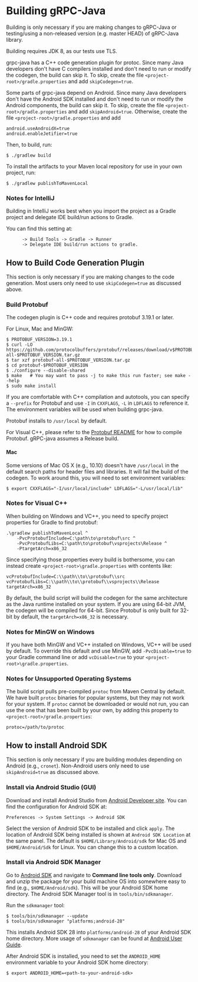 Building gRPC-Java
==================

Building is only necessary if you are making changes to gRPC-Java or testing/using a non-released
 version (e.g. master HEAD) of gRPC-Java library.

Building requires JDK 8, as our tests use TLS.

grpc-java has a C++ code generation plugin for protoc. Since many Java
developers don't have C compilers installed and don't need to run or modify the
codegen, the build can skip it. To skip, create the file
`<project-root>/gradle.properties` and add `skipCodegen=true`.

Some parts of grpc-java depend on Android. Since many Java developers don't have
the Android SDK installed and don't need to run or modify the Android
components, the build can skip it. To skip, create the file
`<project-root>/gradle.properties` and add `skipAndroid=true`.
Otherwise, create the file `<project-root>/gradle.properties` and add
```
android.useAndroidX=true
android.enableJetifier=true
```

Then, to build, run:
```
$ ./gradlew build
```

To install the artifacts to your Maven local repository for use in your own
project, run:
```
$ ./gradlew publishToMavenLocal
```

### Notes for IntelliJ
Building in IntelliJ works best when you import the project as a Gradle project and delegate IDE
build/run actions to Gradle.

You can find this setting at:
```Settings -> Build, Execution, Deployment
      -> Build Tools -> Gradle -> Runner
      -> Delegate IDE build/run actions to gradle.
```

How to Build Code Generation Plugin
-----------------------------------
This section is only necessary if you are making changes to the code
generation. Most users only need to use `skipCodegen=true` as discussed above.

### Build Protobuf
The codegen plugin is C++ code and requires protobuf 3.19.1 or later.

For Linux, Mac and MinGW:
```
$ PROTOBUF_VERSION=3.19.1
$ curl -LO https://github.com/protocolbuffers/protobuf/releases/download/v$PROTOBUF_VERSION/protobuf-all-$PROTOBUF_VERSION.tar.gz
$ tar xzf protobuf-all-$PROTOBUF_VERSION.tar.gz
$ cd protobuf-$PROTOBUF_VERSION
$ ./configure --disable-shared
$ make   # You may want to pass -j to make this run faster; see make --help
$ sudo make install
```

If you are comfortable with C++ compilation and autotools, you can specify a
``--prefix`` for Protobuf and use ``-I`` in ``CXXFLAGS``, ``-L`` in
``LDFLAGS`` to reference it. The
environment variables will be used when building grpc-java.

Protobuf installs to ``/usr/local`` by default.

For Visual C++, please refer to the [Protobuf README](https://github.com/google/protobuf/blob/master/cmake/README.md)
for how to compile Protobuf. gRPC-java assumes a Release build.

#### Mac
Some versions of Mac OS X (e.g., 10.10) doesn't have ``/usr/local`` in the
default search paths for header files and libraries. It will fail the build of
the codegen. To work around this, you will need to set environment variables:
```
$ export CXXFLAGS="-I/usr/local/include" LDFLAGS="-L/usr/local/lib"
```

### Notes for Visual C++

When building on Windows and VC++, you need to specify project properties for
Gradle to find protobuf:
```
.\gradlew publishToMavenLocal ^
    -PvcProtobufInclude=C:\path\to\protobuf\src ^
    -PvcProtobufLibs=C:\path\to\protobuf\vsprojects\Release ^
    -PtargetArch=x86_32
```

Since specifying those properties every build is bothersome, you can instead
create ``<project-root>\gradle.properties`` with contents like:
```
vcProtobufInclude=C:\\path\\to\\protobuf\\src
vcProtobufLibs=C:\\path\\to\\protobuf\\vsprojects\\Release
targetArch=x86_32
```

By default, the build script will build the codegen for the same architecture as
the Java runtime installed on your system. If you are using 64-bit JVM, the
codegen will be compiled for 64-bit. Since Protobuf is only built for 32-bit by
default, the `targetArch=x86_32` is necessary.

### Notes for MinGW on Windows
If you have both MinGW and VC++ installed on Windows, VC++ will be used by
default. To override this default and use MinGW, add ``-PvcDisable=true``
to your Gradle command line or add ``vcDisable=true`` to your
``<project-root>\gradle.properties``.

### Notes for Unsupported Operating Systems
The build script pulls pre-compiled ``protoc`` from Maven Central by default.
We have built ``protoc`` binaries for popular systems, but they may not work
for your system. If ``protoc`` cannot be downloaded or would not run, you can
use the one that has been built by your own, by adding this property to
``<project-root>/gradle.properties``:
```
protoc=/path/to/protoc
```

How to install Android SDK
---------------------------
This section is only necessary if you are building modules depending on Android 
(e.g., `cronet`). Non-Android users only need to use `skipAndroid=true` as 
discussed above.

### Install via Android Studio (GUI)
Download and install Android Studio from [Android Developer site](https://developer.android.com/studio).
You can find the configuration for Android SDK at:
```
Preferences -> System Settings -> Android SDK
```
Select the version of Android SDK to be installed and click `apply`. The location
of Android SDK being installed is shown at `Android SDK Location` at the same panel.
The default is `$HOME/Library/Android/sdk` for Mac OS and `$HOME/Android/Sdk` for Linux. 
You can change this to a custom location.

### Install via Android SDK Manager
Go to [Android SDK](https://developer.android.com/studio) and navigate to __Command line tools only__.
Download and unzip the package for your build machine OS into somewhere easy to find 
(e.g., `$HOME/Android/sdk`). This will be your Android SDK home directory. 
The Android SDK Manager tool is in `tools/bin/sdkmanager`.

Run the `sdkmanager` tool:
```
$ tools/bin/sdkmanager --update
$ tools/bin/sdkmanager "platforms;android-28"
```
This installs Android SDK 28 into `platforms/android-28` of your Android SDK home directory.
More usage of `sdkmanager` can be found at [Android User Guide](https://developer.android.com/studio/command-line/sdkmanager).


After Android SDK is installed, you need to set the `ANDROID_HOME` environment variable to your
Android SDK home directory:
```
$ export ANDROID_HOME=<path-to-your-android-sdk>
```
